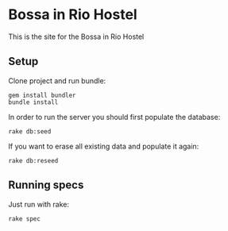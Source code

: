 # Bossa in Rio Hostel

This is the site for the Bossa in Rio Hostel

## Setup

Clone project and run bundle:

    gem install bundler
    bundle install

In order to run the server you should first populate the database:

    rake db:seed

If you want to erase all existing data and populate it again:

    rake db:reseed

## Running specs

Just run with rake:

    rake spec

